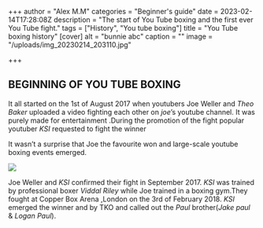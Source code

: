 +++
author = "Alex M.M"
categories = "Beginner's guide"
date = 2023-02-14T17:28:08Z
description = "The start of You Tube boxing and the first ever You Tube fight."
tags = ["History", "You tube boxing"]
title = "You Tube boxing history"
[cover]
alt = "bunnie abc"
caption = ""
image = "/uploads/img_20230214_203110.jpg"

+++
## BEGINNING OF YOU TUBE BOXING

It all started on the 1st of August 2017 when youtubers Joe Weller and _Theo Baker_ uploaded a video fighting each other on _joe_’s youtube channel. It was purely made for entertainment .During the promotion of the fight popular youtuber _KSI_ requested to fight the winner

It wasn’t a surprise that Joe the favourite won and large-scale youtube boxing events emerged.

![](/uploads/img_20230214_203058.jpg)

Joe Weller and _KSI_ confirmed their fight in September 2017. _KSI_ was trained by professional boxer _Viddal Riley_ while Joe trained in a boxing gym.They fought at Copper Box Arena ,London on the 3rd of February 2018. _KSI_ emerged the winner and by TKO and called out the _Paul_ brother(_Jake paul_ & _Logan Paul_).